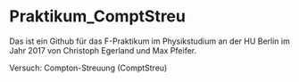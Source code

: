 # Praktikum_ComptStreu
Das ist ein Github für das F-Praktikum im Physikstudium an der HU Berlin im Jahr 2017 von Christoph Egerland und Max Pfeifer. 

Versuch: Compton-Streuung (ComptStreu)
